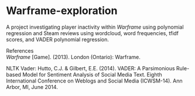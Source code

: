 # Warframe-exploration
A project investigating player inactivity within *Warframe* using polynomial regression and Steam reviews using wordcloud, 
word frequencies, tfidf scores, and VADER polynomial regression. 

References\
*Warframe* [Game]. (2013). London (Ontario): Warframe.

NLTK Vader:
Hutto, C.J. & Gilbert, E.E. (2014). VADER: A Parsimonious Rule-based Model for 
Sentiment Analysis of Social Media Text. Eighth International Conference on 
Weblogs and Social Media (ICWSM-14). Ann Arbor, MI, June 2014.
